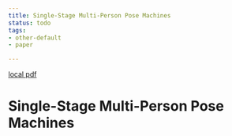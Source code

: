 ```yaml
---
title: Single-Stage Multi-Person Pose Machines
status: todo
tags:
- other-default
- paper

---
```


[local pdf](../../../pdfs/Single-Stage%20Multi-Person%20Pose%20Machines.pdf)

# Single-Stage Multi-Person Pose Machines
